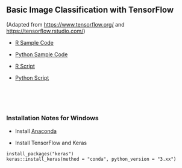 ## Basic Image Classification with TensorFlow

(Adapted from <https://www.tensorflow.org/> and <https://tensorflow.rstudio.com/>)

-   [R Sample Code](https://github.com/gabrielngc/image-classification-demo/blob/main/image-classification-r.pdf)

-   [Python Sample Code](https://github.com/gabrielngc/image-classification-demo/blob/main/image-classification-python.pdf)

-   [R Script](https://github.com/gabrielngc/image-classification-demo/blob/main/mnist-classification.R)

-   [Python Script](https://github.com/gabrielngc/image-classification-demo/blob/main/mnist-classification.py)

<br>
<br>
<br>

### Installation Notes for Windows

-   Install [Anaconda](https://www.anaconda.com/)

-   Install TensorFlow and Keras

```         
install_packages("keras")
keras::install_keras(method = "conda", python_version = "3.xx")
```
